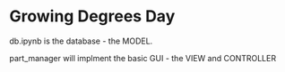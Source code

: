 # Growing Degrees Day

db.ipynb is the database - the MODEL.

part_manager will implment the basic GUI - the VIEW and CONTROLLER

